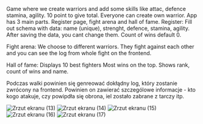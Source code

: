 Game where we create warriors and add some skills like attac, defence stamina, agility. 
10 point to give total.
Everyone can create own warrior. App has 3 main parts. Register page, fight arena and hall of fame.
Register: 
Fill out schema with data: name (unique), strenght, defence, stamina, agility.
After saving the data, you cant change them. Count of wins default 0.

Fight arena:
We choose to different warriors. They fight against each other and you can see the log from whole fight on the frontend.

Hall of fame:
Displays 10 best fighters Most wins on the top. Shows rank, count of wins and name.


Podczas walki powinien się genreować dokłądny log, który zostanie zwrócony na frontend. Powinien
on zawierać szczególowe informacje - kto kogo atakuje, czy powipdła się obrona, iel zostało zabrane z tarczy itp.




![Zrzut ekranu (13)](https://user-images.githubusercontent.com/110019733/218254333-406b2cb1-7db3-4292-90bb-463690a508c2.png)
![Zrzut ekranu (14)](https://user-images.githubusercontent.com/110019733/218254335-48a46903-2f0e-4b73-a826-fb68e5a32762.png)
![Zrzut ekranu (15)](https://user-images.githubusercontent.com/110019733/218254336-d52488a4-7932-4a60-89a6-5f960074fe24.png)
![Zrzut ekranu (16)](https://user-images.githubusercontent.com/110019733/218254339-b71e8bde-dd1c-422b-b4ea-d62d9a4e87ec.png)
![Zrzut ekranu (17)](https://user-images.githubusercontent.com/110019733/218254340-1d22c9a6-4195-4a57-9060-6bdd662597c0.png)






